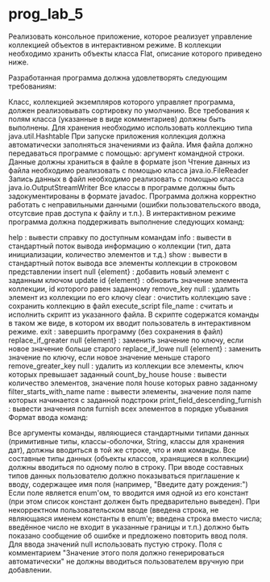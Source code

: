 # prog_lab_5

Реализовать консольное приложение, которое реализует управление коллекцией объектов в интерактивном режиме. В коллекции необходимо хранить объекты класса Flat, описание которого приведено ниже.

Разработанная программа должна удовлетворять следующим требованиям:

Класс, коллекцией экземпляров которого управляет программа, должен реализовывать сортировку по умолчанию.
Все требования к полям класса (указанные в виде комментариев) должны быть выполнены.
Для хранения необходимо использовать коллекцию типа java.util.Hashtable
При запуске приложения коллекция должна автоматически заполняться значениями из файла.
Имя файла должно передаваться программе с помощью: аргумент командной строки.
Данные должны храниться в файле в формате json
Чтение данных из файла необходимо реализовать с помощью класса java.io.FileReader
Запись данных в файл необходимо реализовать с помощью класса java.io.OutputStreamWriter
Все классы в программе должны быть задокументированы в формате javadoc.
Программа должна корректно работать с неправильными данными (ошибки пользовательского ввода, отсутсвие прав доступа к файлу и т.п.).
В интерактивном режиме программа должна поддерживать выполнение следующих команд:

help : вывести справку по доступным командам
info : вывести в стандартный поток вывода информацию о коллекции (тип, дата инициализации, количество элементов и т.д.)
show : вывести в стандартный поток вывода все элементы коллекции в строковом представлении
insert null {element} : добавить новый элемент с заданным ключом
update id {element} : обновить значение элемента коллекции, id которого равен заданному
remove_key null : удалить элемент из коллекции по его ключу
clear : очистить коллекцию
save : сохранить коллекцию в файл
execute_script file_name : считать и исполнить скрипт из указанного файла. В скрипте содержатся команды в таком же виде, в котором их вводит пользователь в интерактивном режиме.
exit : завершить программу (без сохранения в файл)
replace_if_greater null {element} : заменить значение по ключу, если новое значение больше старого
replace_if_lowe null {element} : заменить значение по ключу, если новое значение меньше старого
remove_greater_key null : удалить из коллекции все элементы, ключ которых превышает заданный
count_by_house house : вывести количество элементов, значение поля house которых равно заданному
filter_starts_with_name name : вывести элементы, значение поля name которых начинается с заданной подстроки
print_field_descending_furnish : вывести значения поля furnish всех элементов в порядке убывания
Формат ввода команд:

Все аргументы команды, являющиеся стандартными типами данных (примитивные типы, классы-оболочки, String, классы для хранения дат), должны вводиться в той же строке, что и имя команды.
Все составные типы данных (объекты классов, хранящиеся в коллекции) должны вводиться по одному полю в строку.
При вводе составных типов данных пользователю должно показываться приглашение к вводу, содержащее имя поля (например, "Введите дату рождения:")
Если поле является enum'ом, то вводится имя одной из его констант (при этом список констант должен быть предварительно выведен).
При некорректном пользовательском вводе (введена строка, не являющаяся именем константы в enum'е; введена строка вместо числа; введённое число не входит в указанные границы и т.п.) должно быть показано сообщение об ошибке и предложено повторить ввод поля.
Для ввода значений null использовать пустую строку.
Поля с комментарием "Значение этого поля должно генерироваться автоматически" не должны вводиться пользователем вручную при добавлении.
